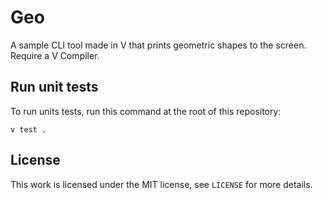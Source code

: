 # Geo
A sample CLI tool made in V that prints geometric shapes to the screen.
Require a V Compiler.
## Run unit tests

To run units tests, run this command at the root of this repository:
```
v test .
```

## License
This work is licensed under the MIT license, see `LICENSE` for more details.
